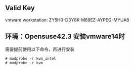 ## Valid Key 
vmware workstation: ZY5H0-D3Y8K-M89EZ-AYPEG-MYUA8

## 环境：Opensuse42.3 安装vmware14时 
需要提前使用以下命令，再进行安装
```
# modprobe -r kvm_intel
# modprobe -r kvm
```
